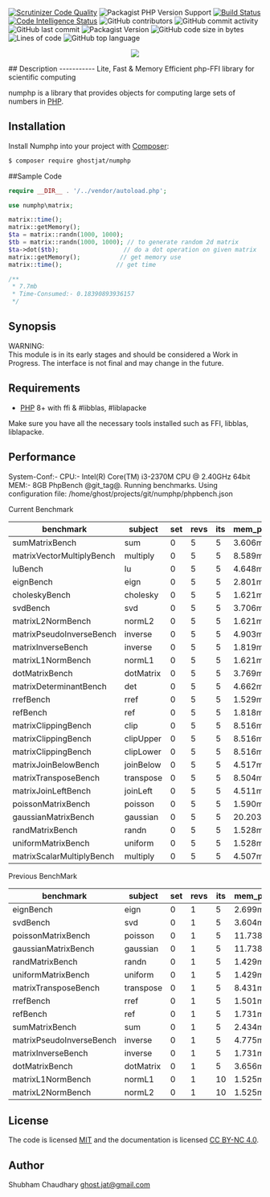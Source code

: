 [![Scrutinizer Code Quality](https://scrutinizer-ci.com/g/ghostjat/numphp/badges/quality-score.png?b=main)](https://scrutinizer-ci.com/g/ghostjat/numphp/?branch=main)
![Packagist PHP Version Support](https://img.shields.io/packagist/php-v/ghostjat/numphp)
[![Build Status](https://scrutinizer-ci.com/g/ghostjat/numphp/badges/build.png?b=main)](https://scrutinizer-ci.com/g/ghostjat/numphp/build-status/main)
[![Code Intelligence Status](https://scrutinizer-ci.com/g/ghostjat/numphp/badges/code-intelligence.svg?b=main)](https://scrutinizer-ci.com/code-intelligence)
![GitHub contributors](https://img.shields.io/github/contributors/ghostjat/numphp)
![GitHub commit activity](https://img.shields.io/github/commit-activity/m/ghostjat/numphp)
![GitHub last commit](https://img.shields.io/github/last-commit/ghostjat/numphp)
![Packagist Version](https://img.shields.io/packagist/v/ghostjat/numphp)
![GitHub code size in bytes](https://img.shields.io/github/languages/code-size/ghostjat/numphp)
![Lines of code](https://img.shields.io/tokei/lines/github/ghostjat/numphp)
![GitHub top language](https://img.shields.io/github/languages/top/ghostjat/numphp)
<p align="center">
  <img src="https://github.com/ghostjat/numphp/blob/main/numphp.png">
</p>
## Description
   -----------
Lite, Fast &amp; Memory Efficient php-FFI library for scientific computing

numphp is a library that provides objects for computing large sets of numbers in [PHP](https://php.net).

## Installation
Install Numphp into your project with [Composer](https://getcomposer.org/):
```sh
$ composer require ghostjat/numphp
```
##Sample Code
```php
require __DIR__ . '/../vendor/autoload.php';

use numphp\matrix;

matrix::time();
matrix::getMemory();
$ta = matrix::randn(1000, 1000);    
$tb = matrix::randn(1000, 1000); // to generate random 2d matrix
$ta->dot($tb);                  // do a dot operation on given matrix
matrix::getMemory();           // get memory use
matrix::time();               // get time

/**
 * 7.7mb
 * Time-Consumed:- 0.18390893936157
 */
```
Synopsis
--------
WARNING:  
This module is in its early stages and should be considered a Work in Progress.
The interface is not final and may change in the future. 

Requirements
------------
- [PHP](https://php.net) 8+ with ffi & #libblas, #liblapacke   

Make sure you have all the necessary tools installed such as FFI, libblas, liblapacke.

Performance
-----------
System-Conf:- 
CPU:- Intel(R) Core(TM) i3-2370M CPU @ 2.40GHz 64bit
MEM:- 8GB
PhpBench @git_tag@. Running benchmarks.
Using configuration file: /home/ghost/projects/git/numphp/phpbench.json

Current Benchmark

| benchmark                 | subject  | set | revs | its | mem_peak | best   | mode   | mean   | worst  | stdev  | rstdev |
|---------------------------|----------|-----|------|-----|----------|--------|--------|--------|--------|--------|--------|
|sumMatrixBench             | sum      | 0   | 5    | 5   | 3.606mb  | 0.014s | 0.014s | 0.015s | 0.015s | 0.000s | ±1.57% |
|matrixVectorMultiplyBench  | multiply | 0   | 5    | 5   | 8.589mb  | 0.070s | 0.071s | 0.071s | 0.071s | 0.000s | ±0.23% |
|luBench                    | lu       | 0   | 5    | 5   | 4.648mb  | 0.064s | 0.065s | 0.065s | 0.068s | 0.001s | ±1.73% |
|eignBench                  | eign     | 0   | 5    | 5   | 2.801mb  | 0.085s | 0.086s | 0.086s | 0.088s | 0.001s | ±1.20% |
|choleskyBench              | cholesky | 0   | 5    | 5   | 1.621mb  | 0.001s | 0.001s | 0.001s | 0.001s | 0.000s | ±0.91% |
|svdBench                   | svd      | 0   | 5    | 5   | 3.706mb  | 0.126s | 0.126s | 0.127s | 0.133s | 0.002s | ±1.72% |
|matrixL2NormBench          | normL2   | 0   | 5    | 5   | 1.621mb  | 0.003s | 0.003s | 0.003s | 0.003s | 0.000s | ±0.18% |
|matrixPseudoInverseBench   | inverse  | 0   | 5    | 5   | 4.903mb  | 0.156s | 0.156s | 0.158s | 0.163s | 0.003s | ±1.87% |
|matrixInverseBench         | inverse  | 0   | 5    | 5   | 1.819mb  | 0.016s | 0.016s | 0.016s | 0.017s | 0.000s | ±1.75% |
|matrixL1NormBench          | normL1   | 0   | 5    | 5   | 1.621mb  | 0.001s | 0.001s | 0.001s | 0.001s | 0.000s | ±0.35% |
|dotMatrixBench             | dotMatrix| 0   | 5    | 5   | 3.769mb  | 0.006s | 0.006s | 0.006s | 0.006s | 0.000s | ±1.40% |
|matrixDeterminantBench     | det      | 0   | 5    | 5   | 4.662mb  | 0.066s | 0.066s | 0.067s | 0.067s | 0.000s | ±0.56% |
|rrefBench                  | rref     | 0   | 5    | 5   | 1.529mb  | 9.227s | 9.271s | 9.309s | 9.427s | 0.072s | ±0.77% |
|refBench                   | ref      | 0   | 5    | 5   | 1.818mb  | 0.007s | 0.008s | 0.008s | 0.008s | 0.000s | ±1.79% |
|matrixClippingBench        | clip     | 0   | 5    | 5   | 8.516mb  | 0.073s | 0.076s | 0.075s | 0.077s | 0.002s | ±2.42% |
|matrixClippingBench        | clipUpper| 0   | 5    | 5   | 8.516mb  | 0.055s | 0.056s | 0.057s | 0.059s | 0.002s | ±3.10% |
|matrixClippingBench        | clipLower| 0   | 5    | 5   | 8.516mb  | 0.055s | 0.058s | 0.057s | 0.059s | 0.002s | ±2.82% |
|matrixJoinBelowBench       | joinBelow| 0   | 5    | 5   | 4.517mb  | 0.027s | 0.027s | 0.027s | 0.028s | 0.000s | ±0.99% |
|matrixTransposeBench       | transpose| 0   | 5    | 5   | 8.504mb  | 0.057s | 0.057s | 0.058s | 0.059s | 0.001s | ±0.92% |
|matrixJoinLeftBench        | joinLeft | 0   | 5    | 5   | 4.511mb  | 0.025s | 0.025s | 0.026s | 0.027s | 0.001s | ±2.18% |
|poissonMatrixBench         | poisson  | 0   | 5    | 5   | 1.590mb  | 0.029s | 0.029s | 0.029s | 0.030s | 0.000s | ±1.63% |
|gaussianMatrixBench        | gaussian | 0   | 5    | 5   | 20.203mb | 0.056s | 0.056s | 0.056s | 0.056s | 0.000s | ±0.65% |
|randMatrixBench            | randn    | 0   | 5    | 5   | 1.528mb  | 0.017s | 0.017s | 0.017s | 0.017s | 0.000s | ±0.48% |
|uniformMatrixBench         | uniform  | 0   | 5    | 5   | 1.528mb  | 0.021s | 0.021s | 0.021s | 0.022s | 0.000s | ±1.16% |
|matrixScalarMultiplyBench  | multiply | 0   | 5    | 5   | 4.507mb  | 0.042s | 0.042s | 0.043s | 0.045s | 0.001s | ±2.01% |

Previous BenchMark

| benchmark                 | subject   | set | revs | its | mem_peak | mode    | rstdev   |
|---------------------------|-----------|-----|------|-----|----------|---------|----------|
| eignBench                 | eign      | 0   | 1    | 5   | 2.699mb  | 0.309s  | ±4.51%   |
| svdBench                  | svd       | 0   | 1    | 5   | 3.604mb  | 0.148s  | ±3.60%   |
| poissonMatrixBench        | poisson   | 0   | 1    | 5   | 11.738mb | 0.105s  | ±7.07%   |
| gaussianMatrixBench       | gaussian  | 0   | 1    | 5   | 11.738mb | 0.112s  | ±17.12%  |
| randMatrixBench           | randn     | 0   | 1    | 5   | 1.429mb  | 0.048s  | ±2.37%   |
| uniformMatrixBench        | uniform   | 0   | 1    | 5   | 1.429mb  | 0.063s  | ±8.16%   |
| matrixTransposeBench      | transpose | 0   | 1    | 5   | 8.431mb  | 0.120s  | ±1.32%   |
| rrefBench                 | rref      | 0   | 1    | 5   | 1.501mb  | 28.513s | ±1.90%   |
| refBench                  | ref       | 0   | 1    | 5   | 1.731mb  | 0.023s  | ±7.24%   |
| sumMatrixBench            | sum       | 0   | 1    | 5   | 2.434mb  | 0.051s  | ±3.59%   |
| matrixPseudoInverseBench  | inverse   | 0   | 1    | 5   | 4.775mb  | 0.222s  | ±13.76%  |
| matrixInverseBench        | inverse   | 0   | 1    | 5   | 1.731mb  | 0.032s  | ±127.50% |
| dotMatrixBench            | dotMatrix | 0   | 1    | 5   | 3.656mb  | 0.013s  | ±27.94%  |
| matrixL1NormBench         | normL1    | 0   | 1    | 10  | 1.525mb  | 0.001s  | ±0.80%   |
| matrixL2NormBench         | normL2    | 0   | 1    | 10  | 1.525mb  | 0.003s  | ±1.63%   |

License
-------
The code is licensed [MIT](LICENSE) and the documentation is licensed [CC BY-NC 4.0](https://creativecommons.org/licenses/by-nc/4.0/).

Author
------
Shubham Chaudhary <ghost.jat@gmail.com>